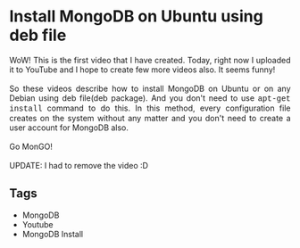 # Install MongoDB on Ubuntu using deb file

<div dir="ltr" style="text-align: left;" trbidi="on"><div style="text-align: justify;">WoW! This is the first video that I have created. Today, right now I uploaded it to&nbsp;YouTube&nbsp;and I hope to create few more videos also. It seems funny!</div><div class="separator" style="clear: both; text-align: justify;"><br /></div><div style="text-align: justify;">So these videos describe how to install MongoDB on Ubuntu or on any Debian using deb file(deb package). And you don't need to use <span style="font-family: &quot;courier new&quot; , &quot;courier&quot; , monospace;">apt-get install</span> command to do this. In this method, every configuration file creates on the system without any matter and you don't need to create a user account for MongoDB also.&nbsp;</div><div style="text-align: justify;"><br /></div><div style="text-align: justify;">Go MonGO!<br /><br />UPDATE: I had to remove the video :D</div></div>

## Tags

- MongoDB
- Youtube
- MongoDB Install
